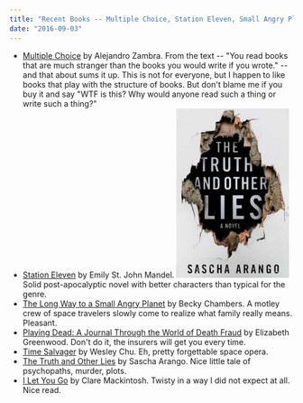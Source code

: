 ```yaml
---
title: "Recent Books -- Multiple Choice, Station Eleven, Small Angry Planet, Playing Dead, Time Salvager, Truth, I Let You Go"
date: "2016-09-03"
---
```


- [Multiple Choice](https://www.amazon.com/Multiple-Choice-Alejandro-Zambra/dp/0143109197) by Alejandro Zambra. From the text -- "You read books that are much stranger than the books you would write if you wrote." -- and that about sums it up. This is not for everyone, but I happen to like books that play with the structure of books. But don't blame me if you buy it and say "WTF is this? Why would anyone read such a thing or write such a thing?"
- [Station Eleven](https://www.amazon.com/Station-Eleven-Emily-John-Mandel/dp/0804172447) by Emily St. John Mandel. [![truth-and-other-lies](images/truth-and-other-lies-200x300.jpg)](http://theludwigs.com/2016/09/recent-books-multiple-choice-station-eleven-small-angry-planet-playing-dead-time-salvager-truth-i-let-you-go/truth-and-other-lies/)Solid post-apocalyptic novel with better characters than typical for the genre.
- [The Long Way to a Small Angry Planet](https://www.amazon.com/Long-Small-Angry-Planet-Wayfarers-ebook/dp/B00ZP64F28) by Becky Chambers. A motley crew of space travelers slowly come to realize what family really means. Pleasant.
- [Playing Dead: A Journal Through the World of Death Fraud](https://www.amazon.com/Playing-Dead-Journey-Through-World-ebook/dp/B0176M3ZP6) by Elizabeth Greenwood. Don't do it, the insurers will get you every time.
- [Time Salvager](https://www.amazon.com/Time-Salvager-Wesley-Chu-ebook/dp/B00NKB9RSW) by Wesley Chu. Eh, pretty forgettable space opera.
- [The Truth and Other Lies](https://www.amazon.com/Truth-Other-Lies-Novel-ebook/dp/B00P42WU0C) by Sascha Arango. Nice little tale of psychopaths, murder, plots.
- [I Let You Go](https://www.amazon.com/Let-You-Go-Clare-Mackintosh-ebook/dp/B013D669UC) by Clare Mackintosh. Twisty in a way I did not expect at all. Nice read.
